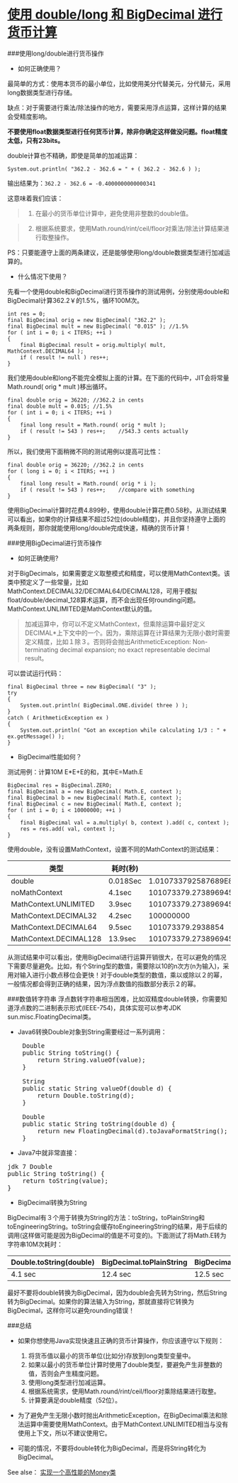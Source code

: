 
[使用 double/long 和 BigDecimal 进行货币计算](http://java-performance.info/bigdecimal-vs-double-in-financial-calculations/)
===========

###使用long/double进行货币操作
* 如何正确使用？

最简单的方式：使用本货币的最小单位，比如使用美分代替美元，分代替元，采用long数据类型进行存储。

缺点：对于需要进行乘法/除法操作的地方，需要采用浮点运算，这样计算的结果会受精度影响。
 
 **不要使用float数据类型进行任何货币计算，除非你确定这样做没问题。float精度太低，只有23bits。**

double计算也不精确，即使是简单的加减运算：

    System.out.println( "362.2 - 362.6 = " + ( 362.2 - 362.6 ) );   

输出结果为：`362.2 - 362.6 = -0.4000000000000341`

这意味着我们应该：

>1.  在最小的货币单位计算中，避免使用非整数的double值。

>2. 根据系统要求，使用Math.round/rint/ceil/floor对乘法/除法计算结果进行取整操作。

PS：只要能遵守上面的两条建议，还是能够使用long/double数据类型进行加减运算的。

* 什么情况下使用？

先看一个使用double和BigDecimal进行货币操作的测试用例，分别使用double和BigDecimal计算362.2￥的1.5%，循环100M次。

    int res = 0;
    final BigDecimal orig = new BigDecimal( "362.2" );
    final BigDecimal mult = new BigDecimal( "0.015" ); //1.5%
    for ( int i = 0; i < ITERS; ++i )
    {
        final BigDecimal result = orig.multiply( mult, MathContext.DECIMAL64 );
        if ( result != null ) res++;
    }

我们使用double和long不能完全模拟上面的计算。在下面的代码中，JIT会将常量Math.round( orig * mult )移出循环。

    final double orig = 36220; //362.2 in cents
    final double mult = 0.015; //1.5%
    for ( int i = 0; i < ITERS; ++i )
    {
        final long result = Math.round( orig * mult );
        if ( result != 543 ) res++;    //543.3 cents actually
    }

所以，我们使用下面稍微不同的测试用例以提高可比性：

    final double orig = 36220; //362.2 in cents
    for ( long i = 0; i < ITERS; ++i )
    {
        final long result = Math.round( orig * i );
        if ( result != 543 ) res++;    //compare with something
    }

使用BigDecimal计算时花费4.899秒，使用double计算花费0.58秒。从测试结果可以看出，如果你的计算结果不超过52位(double精度)，并且你坚持遵守上面的两条规则，那你就能使用long/double完成快速，精确的货币计算！

###使用BigDecimal进行货币操作

* 如何正确使用?

对于BigDecimals，如果需要定义取整模式和精度，可以使用MathContext类。该类中预定义了一些常量，比如MathContext.DECIMAL32/DECIMAL64/DECIMAL128，可用于模拟float/double/decimal_128算术运算，而不会出现任何rounding问题。MathContext.UNLIMITED是MathContext默认的值。

>加减运算中，你可以不定义MathContext，但乘除运算中最好定义DECIMAL*上下文中的一个。因为，乘除运算在计算结果为无限小数时需要定义精度，比如１除３。否则将会抛出ArithmeticException: Non-terminating decimal expansion; no exact representable decimal result。

可以尝试运行代码：

    final BigDecimal three = new BigDecimal( "3" );
    try
    {
        System.out.println( BigDecimal.ONE.divide( three ) );
    }
    catch ( ArithmeticException ex )
    {
        System.out.println( "Got an exception while calculating 1/3 : " + ex.getMessage() );
    }

* BigDecimal性能如何？

测试用例：计算10M E*E+E的和，其中E=Math.E

    BigDecimal res = BigDecimal.ZERO;
    final BigDecimal a = new BigDecimal( Math.E, context );
    final BigDecimal b = new BigDecimal( Math.E, context );
    final BigDecimal c = new BigDecimal( Math.E, context );
    for ( int i = 0; i < 10000000; ++i )
    {
        final BigDecimal val = a.multiply( b, context ).add( c, context );
        res = res.add( val, context );
    }

使用double，没有设置MathContext，设置不同的MathContext的测试结果：

|	类型	 | 	耗时(秒) |	计算结果 		|
| -------|---------|---------------------|
| double | 0.018Sec	| 1.010733792587689E8| 
|noMathContext|4.1sec|101073379.273896945320908905278183855697464192452494578591950602844407036684515333035960793495178222656250000000|
|MathContext.UNLIMITED|3.9sec|101073379.273896945320908905278183855697464192452494578591950602844407036684515333035960793495178222656250000000|
|MathContext.DECIMAL32|4.2sec|100000000|
|MathContext.DECIMAL64|9.5sec|101073379.2938854|
|MathContext.DECIMAL128|13.9sec|101073379.2738969453209089052948157|

从测试结果中可以看出，使用BigDecimal进行运算开销很大，在可以避免的情况下需要尽量避免。比如，有个String型的数值，需要除以10的n次方(n为输入)，采用对输入进行小数点移位会更快！对于double类型的数值，乘以或除以２的幂，一般情况都会得到正确的结果，因为浮点数值的指数部分表示２的幂。

###数值转字符串
浮点数转字符串相当困难，比如双精度double转换，你需要知道浮点数的二进制表示形式(IEEE-754)，具体实现可以参考JDK sun.misc.FloatingDecimal类。

* Java6转换Double对象到String需要经过一系列调用：
<pre>
    Double
    public String toString() {
        return String.valueOf(value);
    }
     
    String
    public static String valueOf(double d) {
        return Double.toString(d);
    }
     
    Double
    public static String toString(double d) {
        return new FloatingDecimal(d).toJavaFormatString();
    }
</pre>
* Java7中就非常直接：
<pre>
jdk 7 Double
public String toString() {
    return toString(value);
}
</pre>
* BigDecimal转换为String

BigDecimal有３个用于转换为String的方法：toString，toPlainString和toEngineeringString。toString会缓存toEngineeringString的结果，用于后续的调用(这样做可能是因为BigDecimal的值是不可变的)。下面测试了将Math.E转为字符串10M次耗时：

Double.toString(double)|BigDecimal.toPlainString|BigDecimal.toEngineeringString
-----------------------------|---------------------------------|---------------
4.1 sec	 |12.4 sec	|12.5 sec

最好不要将double转换为BigDecimal，因为double会先转为String，然后String转为BigDecimal。如果你的算法输入为String，那就直接将它转换为BigDecimal，这样你可以避免rounding错误！

###总结
* 如果你想使用Java实现快速且正确的货币计算操作，你应该遵守以下规则：
	1. 将货币值以最小的货币单位(比如分)存放到long类型变量中。
	2. 如果以最小的货币单位计算时使用了double类型，要避免产生非整数的值，否则会产生精度问题。
	3. 使用long类型进行加减运算。
	4. 根据系统需求，使用Math.round/rint/ceil/floor对乘除结果进行取整。
	5. 计算要满足double精度（52位）。

* 为了避免产生无限小数时抛出ArithmeticException，在BigDecimal乘法和除法运算中需要使用MathContext。由于MathContext.UNLIMITED相当与没有使用上下文，所以不建议使用它。

* 可能的情况，不要将double转化为BigDecimal，而是将String转化为BigDecimal。

See alse：
[实现一个高性能的Money类](http://java-performance.info/high-performance-money-class/)
